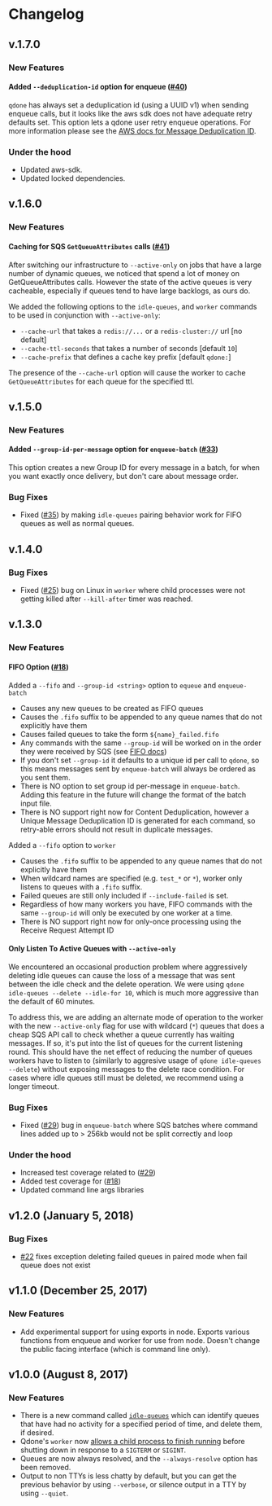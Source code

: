 # Changelog

v.1.7.0
-------

### New Features

#### Added `--deduplication-id` option for enqueue ([#40](https://github.com/suredone/qdone/issues/40))

`qdone` has always set a deduplication id (using a UUID v1) when sending enqueue calls, but it looks like the aws sdk does not have adequate retry defaults set. This option lets a qdone user retry enqueue operations. For more information please see the [AWS docs for Message Deduplication ID](https://docs.aws.amazon.com/AWSSimpleQueueService/latest/SQSDeveloperGuide/using-messagededuplicationid-property.html).

### Under the hood

- Updated aws-sdk.
- Updated locked dependencies.

v.1.6.0
-------

### New Features

#### Caching for SQS `GetQueueAttributes` calls ([#41](https://github.com/suredone/qdone/issues/41))

After switching our infrastructure to `--active-only` on jobs that have a large number of dynamic queues, we noticed that spend a lot of money on GetQueueAttributes calls. However the state of the active queues is very cacheable, especially if queues tend to have large backlogs, as ours do.

We added the following options to the `idle-queues`, and `worker` commands to be used in conjunction with `--active-only`:

- `--cache-url` that takes a `redis://...` or a `redis-cluster://` url [no default]
- `--cache-ttl-seconds` that takes a number of seconds [default `10`]
- `--cache-prefix` that defines a cache key prefix [default `qdone:`]

The presence of the `--cache-url` option will cause the worker to cache `GetQueueAttributes` for each queue for the specified ttl.


v.1.5.0
-------

### New Features

#### Added `--group-id-per-message` option for `enqueue-batch` ([#33](https://github.com/suredone/qdone/issues/33))

This option creates a new Group ID for every message in a batch, for when you want exactly once delivery, but don't care about message order.

### Bug Fixes

- Fixed ([#35](https://github.com/suredone/qdone/issues/35)) by making `idle-queues` pairing behavior work for FIFO queues as well as normal queues.


v.1.4.0
-------

### Bug Fixes

- Fixed ([#25](https://github.com/suredone/qdone/issues/25)) bug on Linux in `worker` where child processes were not getting killed after `--kill-after` timer was reached.


v.1.3.0
-------

### New Features

#### FIFO Option ([#18](https://github.com/suredone/qdone/issues/18))

Added a `--fifo` and `--group-id <string>` option to `equeue` and `enqueue-batch`
- Causes any new queues to be created as FIFO queues
- Causes the `.fifo` suffix to be appended to any queue names that do not explicitly have them
- Causes failed queues to take the form `${name}_failed.fifo`
- Any commands with the same `--group-id` will be worked on in the order they were received by SQS (see [FIFO docs](https://docs.aws.amazon.com/AWSSimpleQueueService/latest/SQSDeveloperGuide/FIFO-queues.html))
- If you don't set `--group-id` it defaults to a unique id per call to `qdone`, so this means messages sent by `enqueue-batch` will always be ordered as you sent them.
- There is NO option to set group id per-message in `enqueue-batch`. Adding this feature in the future will change the format of the batch input file.
- There is NO support right now for Content Deduplication, however a Unique Message Deduplication ID is generated for each command, so retry-able errors should not result in duplicate messages.

Added a `--fifo` option to `worker`
- Causes the `.fifo` suffix to be appended to any queue names that do not explicitly have them
- When wildcard names are specified (e.g. `test_*` or `*`), worker only listens to queues with a `.fifo` suffix.
- Failed queues are still only included if `--include-failed` is set.
- Regardless of how many workers you have, FIFO commands with the same `--group-id` will only be executed by one worker at a time.
- There is NO support right now for only-once processing using the Receive Request Attempt ID

#### Only Listen To Active Queues with `--active-only`

We encountered an occasional production problem where aggressively deleting idle queues can cause the loss of a message that was sent between the idle check and the delete operation. We were using `qdone idle-queues --delete --idle-for 10`, which is much more aggressive than the default of 60 minutes.

To address this, we are adding an alternate mode of operation to the worker with the new `--active-only` flag for use with wildcard (`*`) queues that does a cheap SQS API call to check whether a queue currently has waiting messages. If so, it's put into the list of queues for the current listening round. This should have the net effect of reducing the number of queues workers have to listen to (similarly to aggresive usage of `qdone idle-queues --delete`) without exposing messages to the delete race condition. For cases where idle queues still must be deleted, we recommend using a longer timeout.

### Bug Fixes

- Fixed ([#29](https://github.com/suredone/qdone/issues/29)) bug in `enqueue-batch` where SQS batches where command lines added up to > 256kb would not be split correctly and loop

### Under the hood

- Increased test coverage related to ([#29](https://github.com/suredone/qdone/issues/29))
- Added test coverage for ([#18](https://github.com/suredone/qdone/issues/18))
- Updated command line args libraries


v1.2.0 (January 5, 2018)
---------------------------

### Bug Fixes

- [#22](https://github.com/suredone/qdone/issues/22) fixes exception deleting failed queues in paired mode when fail queue does not exist


v1.1.0 (December 25, 2017)
-----------------------------

### New Features

- Add experimental support for using exports in node. Exports various functions from enqueue and worker for use from node. Doesn't change the public facing interface (which is command line only).


v1.0.0 (August 8, 2017)
--------------------------

### New Features

- There is a new command called [`idle-queues`](https://github.com/suredone/qdone#idle-queues-usage) which can identify queues that have had no activity for a specified period of time, and delete them, if desired.
- Qdone's `worker` now [allows a child process to finish running](https://github.com/suredone/qdone#shutdown-behavior) before shutting down in response to a `SIGTERM` or `SIGINT`.
- Queues are now always resolved, and the `--always-resolve` option has been removed.
- Output to non TTYs is less chatty by default, but you can get the previous behavior by using `--verbose`, or silence output in a TTY by using `--quiet`.
